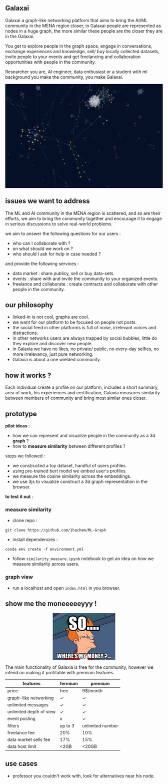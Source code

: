 ## Galaxai

Galaxai a graph-like networking platform that aims to bring the AI/ML community in the MENA region closer, in Galaxai people are represented as nodes in a huge graph, the more similar these people are the closer they are in the Galaxai.  

You get to explore people in the graph space, engage in conversations, exchange experiences and knowledge, sell/ buy locally collected datasets, invite people to your events and get freelancing and collaboration opportunities with people in the community.

Researcher you are, AI engineer, data enthusiast or a student with ml background you make the community, you make Galaxai.


<img style="display: block;margin-left: auto;margin-right: auto;" width="600px" src="figures/graph1.png" >

## issues we want to address

The ML and AI community in the MENA region is scattered, and so are their efforts, we aim to bring the community together and encourage it to engage in serious discussions to solve real-world problems.

we aim to answer the following questions for our users : 
- who can I collaborate with ?
- on what should we work on ?
- who should I ask for help in case needed ? 

and provide the following services :
- data market : share publicy, sell or buy data-sets.
- events : share with and invite the community to your organized events.
- freelance and collaborate : create contracts and collaborate with other people in the community. 

## our philosophy 

- linked-in is not cool, graphs are cool.
- we want for our platform to be focused on people not posts.
- the social feed in other platforms is full of noise, irrelevant voices and distractions.
- in other networks users are always trapped by social bubbles, little do they explore and discover new people.
- in Galaxia we have no likes, no private/ public, no every-day selfies, no more irrelevancy, just pure networking.
- Galaxia is about a one wielded community.

## how it works ?

Each individual create a profile on our platform, includes a short summary, area of work, his experiences and certification, Galaxia measures similarity between members of community and bring most similar ones closer. 

## prototype 

**pilot ideas** :

- how we can represent and visualize people in the community as a 3d **graph** ?
- how to **measure similarity** between different profiles  ?

steps we followed : 

- we constructed a toy dataset, handful of users profiles.
- using pre-trained bert model we embed user's profiles.
- we measure the cosine similarity across the embeddings.
- we use 3js to visualize construct a 3d graph representation in the browser.

**to test it out** : 

### **measure similarity**

- clone repo :
```
git clone https://github.com/1hachem/ML-Graph
```
- install dependencies :
```
conda env create -f environment.yml
```
- follow `similarity_measure.ipynb` notebook to get an idea on how we measure similarity across users.
 
### **graph view**
- run a localhost and open `index.html` in you browser.

## show me the moneeeeeyyy !
<img src="figures/so-wheres-my-money.jpg" style="display: block;margin-left: auto;margin-right: auto;" width="200px">

The main functionality of Galaxia is free for the community, 
however we intend on making it profitable with premium features.

|features|fermium|premium|
|--------|-------|-------|
|price| free |9$/month|
|graph-like networking| ✓ | ✓ |
|unlimited messages| ✓ | ✓ |
|unlimited depth of view| ✓ | ✓ |
|event posting|x|✓|
|filters|up to 3| unlimited number|
|freelance fee| 20% | 10% |
|data market sells fee|17%| 15%|
|data host limit|<2GB|<20GB|


## use cases 
- professor you couldn't work with, look for alternatives near his node.